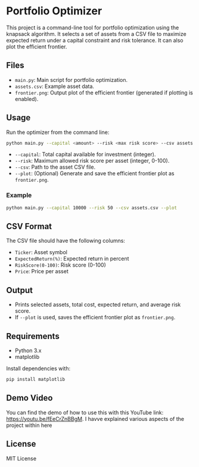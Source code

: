 # Portfolio Optimizer

This project is a command-line tool for portfolio optimization using the knapsack algorithm. It selects a set of assets from a CSV file to maximize expected return under a capital constraint and risk tolerance. It can also plot the efficient frontier.

## Files

- `main.py`: Main script for portfolio optimization.
- `assets.csv`: Example asset data.
- `frontier.png`: Output plot of the efficient frontier (generated if plotting is enabled).

## Usage

Run the optimizer from the command line:

```sh
python main.py --capital <amount> --risk <max risk score> --csv assets.csv [--plot]
```

- `--capital`: Total capital available for investment (integer).
- `--risk`: Maximum allowed risk score per asset (integer, 0-100).
- `--csv`: Path to the asset CSV file.
- `--plot`: (Optional) Generate and save the efficient frontier plot as `frontier.png`.

### Example

```sh
python main.py --capital 10000 --risk 50 --csv assets.csv --plot
```

## CSV Format

The CSV file should have the following columns:

- `Ticker`: Asset symbol
- `ExpectedReturn(%)`: Expected return in percent
- `RiskScore(0-100)`: Risk score (0-100)
- `Price`: Price per asset

## Output

- Prints selected assets, total cost, expected return, and average risk score.
- If `--plot` is used, saves the efficient frontier plot as `frontier.png`.

## Requirements

- Python 3.x
- matplotlib

Install dependencies with:

```sh
pip install matplotlib
```

## Demo Video

You can find the demo of how to use this with this YouTube link: https://youtu.be/fEeCrZnBBgM. I havve explained various aspects of the project within here

## License
MIT License
